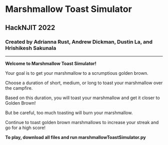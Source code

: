 
# Marshmallow Toast Simulator
##  HackNJIT 2022
### Created by Adrianna Rust, Andrew Dickman, Dustin La, and Hrishikesh Sakunala 
---

**Welcome to Marshmallow Toast Simulator!**

Your goal is to get your marshmallow to a scrumptious golden brown.

Choose a duration of short, medium, or long to toast your marshmallow over the campfire.

Based on this duration, you will toast your marshmallow and get it closer to Golden Brown!

But be careful, too much toasting will burn your marshmallow.

Continue to toast golden brown marshmallows to increase your streak and go for a high score!

**To play, download all files and run marshmallowToastSimulator.py**